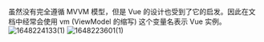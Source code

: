 虽然没有完全遵循 MVVM 模型，但是 Vue 的设计也受到了它的启发。因此在文档中经常会使用 vm (ViewModel 的缩写) 这个变量名表示 Vue 实例。
![1648224133(1)](https://user-images.githubusercontent.com/26899221/160157807-32585da7-6413-40a5-92e7-d306b49c0055.jpg)
![1648223601(1)](https://user-images.githubusercontent.com/26899221/160157824-ef6a92e3-c824-45cc-acb9-cefc1703067a.jpg)
